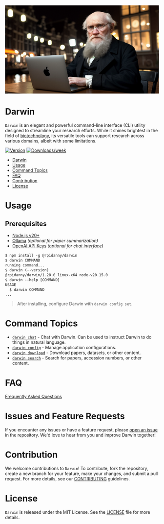 ![alt text](darwin.png 'Darwin')

# Darwin

`Darwin` is an elegant and powerful command-line interface (CLI) utility designed to streamline your research efforts. While it shines brightest in the field of [biotechnology](https://en.wikipedia.org/wiki/Biotechnology), its versatile tools can support research across various domains, albeit with some limitations.

[![Version](https://img.shields.io/npm/v/@rpidanny/darwin.svg)](https://npmjs.org/package/@rpidanny/darwin)
[![Downloads/week](https://img.shields.io/npm/dw/@rpidanny/darwin.svg)](https://npmjs.org/package/@rpidanny/darwin)

<!-- toc -->

- [Darwin](#darwin)
- [Usage](#usage)
- [Command Topics](#command-topics)
- [FAQ](#faq)
- [Contribution](#contribution)
- [License](#license)
<!-- tocstop -->

# Usage

## Prerequisites

- [Node.js v20+](https://nodejs.org/en/download/prebuilt-installer)
- [Ollama](https://ollama.com/) _(optional for paper summarization)_
- [OpenAI API Keys](https://platform.openai.com/settings/profile?tab=api-keys) _(optional for chat interface)_

<!-- usage -->

```sh-session
$ npm install -g @rpidanny/darwin
$ darwin COMMAND
running command...
$ darwin (--version)
@rpidanny/darwin/1.28.0 linux-x64 node-v20.15.0
$ darwin --help [COMMAND]
USAGE
  $ darwin COMMAND
...
```

<!-- usagestop -->

> After installing, configure Darwin with `darwin config set`.

<!-- commands -->

# Command Topics

- [`darwin chat`](docs/chat.md) - Chat with Darwin. Can be used to instruct Darwin to do things in natural language.
- [`darwin config`](docs/config.md) - Manage application configurations.
- [`darwin download`](docs/download.md) - Download papers, datasets, or other content.
- [`darwin search`](docs/search.md) - Search for papers, accession numbers, or other content.

<!-- commandsstop -->

# FAQ

[Frequently Asked Questions](docs/faq.md)

# Issues and Feature Requests

If you encounter any issues or have a feature request, please [open an issue](https://github.com/rpidanny/darwin/issues) in the repository. We'd love to hear from you and improve Darwin together!

# Contribution

We welcome contributions to `Darwin`! To contribute, fork the repository, create a new branch for your feature, make your changes, and submit a pull request. For more details, see our [CONTRIBUTING](CONTRIBUTING.md) guidelines.

# License

`Darwin` is released under the MIT License. See the [LICENSE](LICENSE) file for more details.
